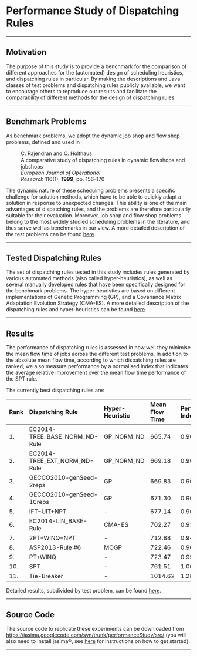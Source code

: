 # Performance Study of Dispatching Rules #


---


## Motivation ##

The purpose of this study is to provide a benchmark for the comparison of different approaches for the (automated) design of scheduling heuristics, and dispatching rules in particular. By making the descriptions and Java classes of test problems and dispatching rules publicly available, we want to encourage others to reproduce our results and facilitate the comparability of different methods for the design of dispatching rules.


---


## Benchmark Problems ##

As benchmark problems, we adopt the dynamic job shop and flow shop problems, defined and used in

<dl>
<dd>C. Rajendran and O. Holthaus</dd>
<dd>A comparative study of dispatching rules in dynamic ﬂowshops and jobshops</dd>
<dd><i>European Journal of Operational<br>
Research</i> 116(1), <b>1999</b>, pp. 156–170</dd>
</dl>

The dynamic nature of these scheduling problems presents a specific challenge for solution methods, which have to be able to quickly adapt a solution in response to unexpected changes. This ability is one of the main advantages of dispatching rules, and the problems are therefore particularly suitable for their evaluation. Moreover, job shop and flow shop problems belong to the most widely studied scheduling problems in the literature, and thus serve well as benchmarks in our view. A more detailed description of the test problems can be found [here](ProblemsDescription.md).


---


## Tested Dispatching Rules ##

The set of dispatching rules tested in this study includes rules generated by various automated methods (also called hyper-heuristics), as well as several manually developed rules that have been specifically designed for the benchmark problems. The hyper-heuristics are based on different implementations of Genetic Programming (GP), and a Covariance Matrix Adaptation Evolution Strategy (CMA-ES). A more detailed description of the dispatching rules and hyper-heuristics can be found [here](HeuristicsDescription.md).


---


## Results ##

The performance of dispatching rules is assessed in how well they minimise the mean flow time of jobs across the different test problems. In addition to the absolute mean flow time, according to which dispatching rules are ranked, we also measure performance by a normalised index that indicates the average relative improvement over the mean flow time performance of the SPT rule.

The currently best dispatching rules are:

| **Rank** | **Dispatching Rule** | **Hyper-Heuristic** | **Mean Flow Time** | **Performance Index**|
|:---------|:---------------------|:--------------------|:-------------------|:---------------------|
| 1.       | EC2014-TREE\_BASE\_NORM\_ND-Rule | GP\_NORM\_ND        | 665.74             | 0.9009               |
| 2.       | EC2014-TREE\_EXT\_NORM\_ND-Rule | GP\_NORM\_ND        | 669.18             | 0.9069               |
| 3.       | GECCO2010-genSeed-2reps | GP                  | 669.83             | 0.9057               |
| 4.       | GECCO2010-genSeed-10reps | GP                  | 671.30             | 0.9050               |
| 5.       | IFT−UIT+NPT        | -                   | 677.14             | 0.9091               |
| 6.       | EC2014-LIN\_BASE-Rule | CMA-ES              | 702.27             | 0.9394               |
| 7.       | 2PT+WINQ+NPT         | -                   | 712.88             | 0.9491               |
| 8.       | ASP2013-Rule #6      | MOGP                | 722.46             | 0.9611               |
| 9.       | PT+WINQ              | -                   | 723.47             | 0.9587               |
| 10.      | SPT                  | -                   | 761.51             | 1.0000               |
| 11.      | Tie-Breaker          | -                   | 1014.62            | 1.2807               |

Detailed results, subdivided by test problem, can be found [here](DetailedResults.md).


---


## Source Code ##

The source code to replicate these experiments can be downloaded from https://jasima.googlecode.com/svn/trunk/performanceStudy/src/ (you will also need to install jasima®, see [here](GettingStarted.md) for instructions on how to get started).


---
